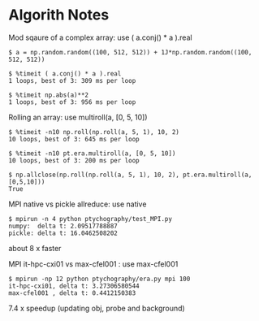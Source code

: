 # Algorith Notes

Mod sqaure of a complex array: 
    use ( a.conj() * a ).real
```
$ a = np.random.random((100, 512, 512)) + 1J*np.random.random((100, 512, 512))

$ %timeit ( a.conj() * a ).real
1 loops, best of 3: 309 ms per loop

$ %timeit np.abs(a)**2
1 loops, best of 3: 956 ms per loop
```

Rolling an array:
    use multiroll(a, [0, 5, 10])
```
$ %timeit -n10 np.roll(np.roll(a, 5, 1), 10, 2)
10 loops, best of 3: 645 ms per loop

$ %timeit -n10 pt.era.multiroll(a, [0, 5, 10])
10 loops, best of 3: 200 ms per loop

$ np.allclose(np.roll(np.roll(a, 5, 1), 10, 2), pt.era.multiroll(a, [0,5,10]))
True
```

MPI native vs pickle allreduce:
    use native
```
$ mpirun -n 4 python ptychography/test_MPI.py
numpy:  delta t: 2.09517788887
pickle: delta t: 16.0462508202
```
about 8 x faster


MPI it-hpc-cxi01 vs max-cfel001 :
    use max-cfel001
```
$ mpirun -np 12 python ptychography/era.py mpi 100
it-hpc-cxi01, delta t: 3.27306580544
max-cfel001 , delta t: 0.4412150383
```
7.4 x speedup (updating obj, probe and background)
